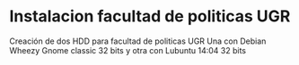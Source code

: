 Instalacion facultad de politicas UGR
=====================================

Creación de dos HDD para facultad de politicas UGR
Una con Debian Wheezy Gnome classic 32 bits y otra con Lubuntu 14:04 32 bits

